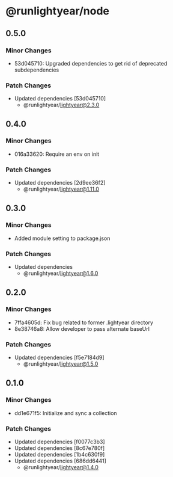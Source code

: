 # @runlightyear/node

## 0.5.0

### Minor Changes

- 53d045710: Upgraded dependencies to get rid of deprecated subdependencies

### Patch Changes

- Updated dependencies [53d045710]
  - @runlightyear/lightyear@2.3.0

## 0.4.0

### Minor Changes

- 016a33620: Require an env on init

### Patch Changes

- Updated dependencies [2d9ee36f2]
  - @runlightyear/lightyear@1.11.0

## 0.3.0

### Minor Changes

- Added module setting to package.json

### Patch Changes

- Updated dependencies
  - @runlightyear/lightyear@1.6.0

## 0.2.0

### Minor Changes

- 7ffa4605d: Fix bug related to former .lightyear directory
- 8e38746a8: Allow developer to pass alternate baseUrl

### Patch Changes

- Updated dependencies [f5e7184d9]
  - @runlightyear/lightyear@1.5.0

## 0.1.0

### Minor Changes

- dd1e671f5: Initialize and sync a collection

### Patch Changes

- Updated dependencies [f0077c3b3]
- Updated dependencies [8c67e780f]
- Updated dependencies [1b4c630f9]
- Updated dependencies [686dd6441]
  - @runlightyear/lightyear@1.4.0
